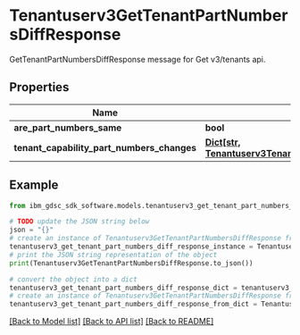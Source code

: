 # Tenantuserv3GetTenantPartNumbersDiffResponse

GetTenantPartNumbersDiffResponse message for Get v3/tenants api.

## Properties

Name | Type | Description | Notes
------------ | ------------- | ------------- | -------------
**are_part_numbers_same** | **bool** |  | [optional] 
**tenant_capability_part_numbers_changes** | [**Dict[str, Tenantuserv3TenantCapabilityPartNumbers]**](Tenantuserv3TenantCapabilityPartNumbers.md) |  | [optional] 

## Example

```python
from ibm_gdsc_sdk_software.models.tenantuserv3_get_tenant_part_numbers_diff_response import Tenantuserv3GetTenantPartNumbersDiffResponse

# TODO update the JSON string below
json = "{}"
# create an instance of Tenantuserv3GetTenantPartNumbersDiffResponse from a JSON string
tenantuserv3_get_tenant_part_numbers_diff_response_instance = Tenantuserv3GetTenantPartNumbersDiffResponse.from_json(json)
# print the JSON string representation of the object
print(Tenantuserv3GetTenantPartNumbersDiffResponse.to_json())

# convert the object into a dict
tenantuserv3_get_tenant_part_numbers_diff_response_dict = tenantuserv3_get_tenant_part_numbers_diff_response_instance.to_dict()
# create an instance of Tenantuserv3GetTenantPartNumbersDiffResponse from a dict
tenantuserv3_get_tenant_part_numbers_diff_response_from_dict = Tenantuserv3GetTenantPartNumbersDiffResponse.from_dict(tenantuserv3_get_tenant_part_numbers_diff_response_dict)
```
[[Back to Model list]](../README.md#documentation-for-models) [[Back to API list]](../README.md#documentation-for-api-endpoints) [[Back to README]](../README.md)


